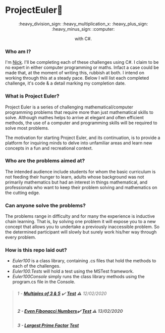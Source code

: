 

# ProjectEuler:100: 
<p align="center"> :heavy_division_sign: :heavy_multiplication_x: :heavy_plus_sign: :heavy_minus_sign: :computer:  
  
<p align="center"> with C#.

### Who am I? 

I'm [Nick](https://www.twitter.com/@cleanCodeNick). I'll be completing each of these challenges using C#. I claim to be no expert in either computer programming or maths. Infact a case could be made that, at the moment of writing this, rubbish at both. I intend on working through this at a steady pace. Below I will list each completed challenge, it's code & a detail marking my completion date. 

### What is Project Euler?  

Project Euler is a series of challenging mathematical/computer programming problems that require more than just mathematical skills to solve. Although mathes helps to arrive at elegant and often efficient methods, the use of a computer and programming skills will be required to solve most problems.  

The motivation for starting Project Euler, and its continuation, is to provide a platform for inquiring minds to delve into unfamiliar areas and learn new concepts in a fun and recreational context.  

### Who are the problems aimed at?  

The intended audience include students for whom the basic curriculum is not feeding their hunger to learn, adults whose background was not primarily mathematics but had an interest in things mathematical, and professionals who want to keep their problem solving and mathematics on the cutting edge.

### Can anyone solve the problems?  

The problems range in difficulty and for many the experience is inductive chain learning. That is, by solving one problem it will expose you to a new concept that allows you to undertake a previously inaccessible problem. So the determined participant will slowly but surely work his/her way through every problem.  

### How is this repo laid out?  
* *Euler100* is a class library, containing .cs files that hold the methods to each of the challenges.      
* *Euler100.Tests* will hold a test using the MSTest framework.  
* *Euler100Console* simply runs the class library methods using the program.cs file in the Console.   

>###### 1 - [_**Multiples of 3 & 5**_](https://github.com/NickBurness/ProjectEuler100/blob/master/Euler100/MultiplesOf3And5.cs) :heavy_check_mark: [_**Test**_](https://github.com/NickBurness/ProjectEuler100/blob/master/Euler100.Tests/MultiplesOf3And5Test.cs) :warning: 12/02/2020  
>##### 2 - [_**Even Fibonacci Numbers**_](https://github.com/NickBurness/ProjectEuler100/blob/master/Euler100/EvenFibonacciNumbers.cs):heavy_check_mark: [_**Test**_](https://github.com/NickBurness/ProjectEuler100/blob/master/Euler100.Tests/EvenFibonacciNumbersTest.cs) :warning: 13/02/2020  
>##### 3 - [_**Largest Prime Factor**_]() [_**Test**_]() 
